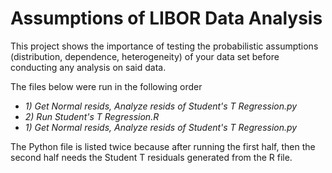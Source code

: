 # Assumptions of LIBOR Data Analysis

This project shows the importance of testing the probabilistic assumptions (distribution, dependence, heterogeneity) of your data set before conducting any analysis on said data.

The files below were run in the following order
- <em>1) Get Normal resids, Analyze resids of Student's T Regression.py</em>
- <em>2) Run Student's T Regression.R</em>
- <em>1) Get Normal resids, Analyze resids of Student's T Regression.py</em>

The Python file is listed twice because after running the first half, then the second half needs the Student T residuals generated from the R file.
